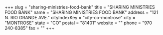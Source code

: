 +++
slug = "sharing-ministries-food-bank"
title = "SHARING MINISTRIES FOOD BANK"
name = "SHARING MINISTRIES FOOD BANK"
address = "121 N. RIO GRANDE AVE."
cityIndexKey = "city-co-montrose"
city = "MONTROSE"
state = "CO"
postal = "81401"
website = ""
phone = "970 240-8385"
fax = ""
+++
